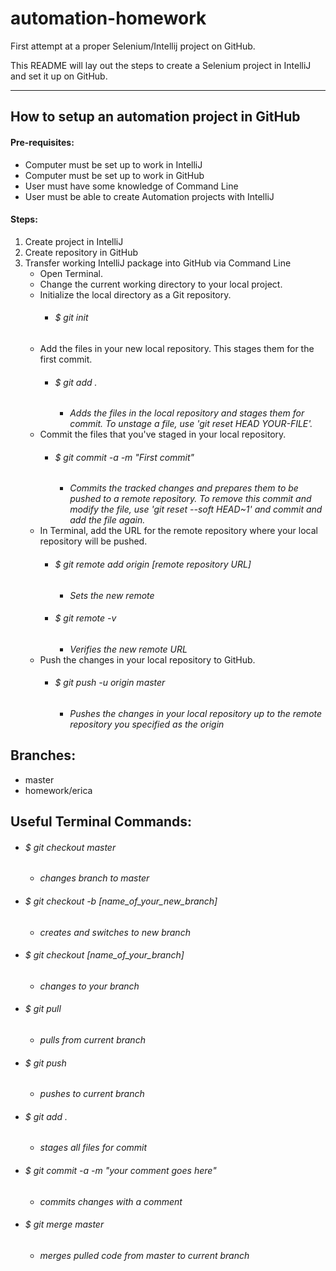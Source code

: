 # automation-homework
First attempt at a proper Selenium/Intellij project on GitHub. 

This README will lay out the steps to create a Selenium project in IntelliJ and set it up on GitHub.

----
## How to setup an automation project in GitHub

#### Pre-requisites:
* Computer must be set up to work in IntelliJ
* Computer must be set up to work in GitHub
* User must have some knowledge of Command Line
* User must be able to create Automation projects with IntelliJ

#### Steps:
1. Create project in IntelliJ
2. Create repository in GitHub
3. Transfer working IntelliJ package into GitHub via Command Line
    * Open Terminal.
    * Change the current working directory to your local project.
    * Initialize the local directory as a Git repository.
      * ###### $ git init
    * Add the files in your new local repository. This stages them for the first commit.
      * ###### $ git add .
        * *Adds the files in the local repository and stages them for commit. To unstage a file, use 'git reset HEAD YOUR-FILE'.*
    * Commit the files that you've staged in your local repository.
        * ###### $ git commit -a -m "First commit"
            * *Commits the tracked changes and prepares them to be pushed to a remote repository. To remove this commit and modify the file, use 'git reset --soft HEAD~1' and commit and add the file again.*
    * In Terminal, add the URL for the remote repository where your local repository will be pushed.
        * ###### $ git remote add origin *[remote repository URL]*
            * *Sets the new remote*
        * ###### $ git remote -v
            * *Verifies the new remote URL*
    * Push the changes in your local repository to GitHub.
        * ###### $ git push -u origin master
            * *Pushes the changes in your local repository up to the remote repository you specified as the origin*


## Branches:
* master
* homework/erica      


## Useful Terminal Commands:
* ###### $ git checkout master
    * *changes branch to master*
* ###### $ git checkout -b [name_of_your_new_branch]
    * *creates and switches to new branch*
* ###### $ git checkout [name_of_your_branch]
    * *changes to your branch*
* ###### $ git pull
    * *pulls from current branch*
* ###### $ git push
    * *pushes to current branch*
* ###### $ git add .
    * *stages all files for commit*
* ###### $ git commit -a -m "your comment goes here"
    * *commits changes with a comment*
* ###### $ git merge master
    * *merges pulled code from master to current branch*

